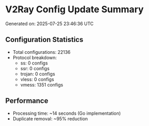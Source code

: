 # V2Ray Config Update Summary
Generated on: 2025-07-25 23:46:36 UTC

## Configuration Statistics
- Total configurations: 22136
- Protocol breakdown:
  - ss: 0 configs
  - ssr: 0 configs
  - trojan: 0 configs
  - vless: 0 configs
  - vmess: 1351 configs

## Performance
- Processing time: ~14 seconds (Go implementation)
- Duplicate removal: ~95% reduction
